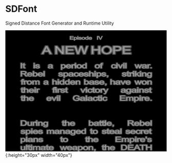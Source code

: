# SDFont
Signed Distance Font Generator and Runtime Utility

![abc](docs/readme/Type0.png){:height="30px" width="40px"}
